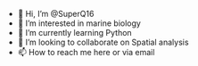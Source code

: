 - 👋 Hi, I’m @SuperQ16
- 👀 I’m interested in marine biology
- 🌱 I’m currently learning Python
- 💞️ I’m looking to collaborate on Spatial analysis
- 📫 How to reach me here or via email

<!---
SuperQ16/SuperQ16 is a ✨ special ✨ repository because its `README.md` (this file) appears on your GitHub profile.
You can click the Preview link to take a look at your changes.
--->
